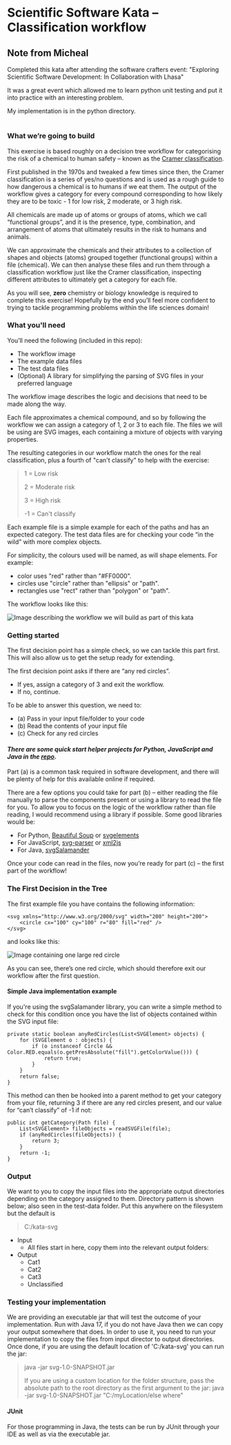 # Scientific Software Kata – Classification workflow

## Note from Micheal

Completed this kata after attending the software crafters event: "Exploring Scientific Software Development: In Collaboration with Lhasa"

It was a great event which allowed me to learn python unit testing and put it into practice with an interesting problem.

My implementation is in the python directory.

#

### What we’re going to build

This exercise is based roughly on a decision tree workflow for categorising the risk of a chemical to human safety – known as the [Cramer classification](<https://doi.org/10.1016/S0015-6264(76)80522-6>).

First published in the 1970s and tweaked a few times since then, the Cramer classification is a series of yes/no questions and is used as a rough guide to how dangerous a chemical is to humans if we eat them. The output of the workflow gives a category for every compound corresponding to how likely they are to be toxic - 1 for low risk, 2 moderate, or 3 high risk.

All chemicals are made up of atoms or groups of atoms, which we call “functional groups”, and it is the presence, type, combination, and arrangement of atoms that ultimately results in the risk to humans and animals.

We can approximate the chemicals and their attributes to a collection of shapes and objects (atoms) grouped together (functional groups) within a file (chemical). We can then analyse these files and run them through a classification workflow just like the Cramer classification, inspecting different attributes to ultimately get a category for each file.

As you will see, **zero** chemistry or biology knowledge is required to complete this exercise! Hopefully by the end you’ll feel more confident to trying to tackle programming problems within the life sciences domain!

### What you'll need

You’ll need the following (included in this repo):

- The workflow image
- The example data files
- The test data files
- (Optional) A library for simplifying the parsing of SVG files in your preferred language

The workflow image describes the logic and decisions that need to be made along the way.

Each file approximates a chemical compound, and so by following the workflow we can assign a category of 1, 2 or 3 to each file. The files we will be using are SVG images, each containing a mixture of objects with varying properties.

The resulting categories in our workflow match the ones for the real classification, plus a fourth of "can't classify" to help with the exercise:

> 1 = Low risk
>
> 2 = Moderate risk
>
> 3 = High risk
>
> -1 = Can't classify

Each example file is a simple example for each of the paths and has an expected category. The test data files are for checking your code “in the wild” with more complex objects.

For simplicity, the colours used will be named, as will shape elements. For example:

- color uses "red" rather than "#FF0000".
- circles use "circle" rather than "ellipsis" or "path".
- rectangles use "rect" rather than "polygon" or "path".

The workflow looks like this:

![Image describing the workflow we will build as part of this kata](workflow.jpg)

### Getting started

The first decision point has a simple check, so we can tackle this part first. This will also allow us to get the setup ready for extending.

The first decision point asks if there are “any red circles”.

- If yes, assign a category of 3 and exit the workflow.
- If no, continue.

To be able to answer this question, we need to:

- (a) Pass in your input file/folder to your code
- (b) Read the contents of your input file
- (c) Check for any red circles

#### _There are some quick start helper projects for Python, JavaScript and Java in the [repo](https://github.com/jmaes12345/lhasa-kata/tree/main/quick-start)._

Part (a) is a common task required in software development, and there will be plenty of help for this available online if required.

There are a few options you could take for part (b) – either reading the file manually to parse the components present or using a library to read the file for you. To allow you to focus on the logic of the workflow rather than file reading, I would recommend using a library if possible. Some good libraries would be:

- For Python, [Beautiful Soup](https://pypi.org/project/beautifulsoup4/) or [svgelements](https://pypi.org/project/svgelements/)
- For JavaScript, [svg-parser](https://www.npmjs.com/package/svg-parser) or [xml2js](https://www.npmjs.com/package/xml2js)
- For Java, [svgSalamander](https://central.sonatype.com/artifact/guru.nidi.com.kitfox/svgSalamander)

Once your code can read in the files, now you’re ready for part (c) – the first part of the workflow!

### The First Decision in the Tree

The first example file you have contains the following information:

```
<svg xmlns="http://www.w3.org/2000/svg" width="200" height="200">
	<circle cx="100" cy="100" r="80" fill="red" />
</svg>
```

and looks like this:

![Image containing one large red circle](test-data/red_circle-III.svg)

As you can see, there’s one red circle, which should therefore exit our workflow after the first question.

#### Simple Java implementation example

If you're using the svgSalamander library, you can write a simple method to check for this condition once you have the list of objects contained within the SVG input file:

```
private static boolean anyRedCircles(List<SVGElement> objects) {
	for (SVGElement o : objects) {
		if (o instanceof Circle && Color.RED.equals(o.getPresAbsolute("fill").getColorValue())) {
			return true;
		}
	}
	return false;
}
```

This method can then be hooked into a parent method to get your category from your file, returning 3 if there are any red circles present, and our value for “can’t classify” of -1 if not:

```
public int getCategory(Path file) {
	List<SVGElement> fileObjects = readSVGFile(file);
	if (anyRedCircles(fileObjects)) {
		return 3;
	}
	return -1;
}
```

### Output

We want to you to copy the input files into the appropriate output directories depending on the category assigned to them.
Directory pattern is shown below; also seen in the test-data folder. Put this anywhere on the filesystem but the default is

> C:/kata-svg

- Input
  - All files start in here, copy them into the relevant output folders:
- Output
  - Cat1
  - Cat2
  - Cat3
  - Unclassified

### Testing your implementation

We are providing an executable jar that will test the outcome of your implementation.
Run with Java 17, if you do not have Java then we can copy your output somewhere that does.
In order to use it, you need to run your implementation to copy the files from input director to output directories.
Once done, if you are using the default location of 'C:/kata-svg' you can run the jar:

> java -jar svg-1.0-SNAPSHOT.jar
>
> If you are using a custom location for the folder structure, pass the absolute path to the root directory as the first argument to the jar:
> java -jar svg-1.0-SNAPSHOT.jar "C:/myLocation/else where"

#### JUnit

For those programming in Java, the tests can be run by JUnit through your IDE as well as via the executable jar.
